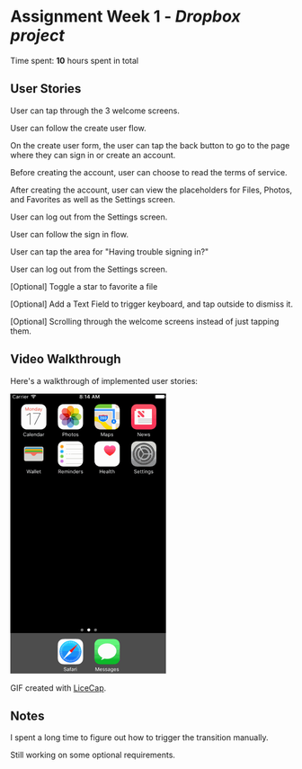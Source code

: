 # Assignment Week 1 - *Dropbox project*

Time spent: **10** hours spent in total

## User Stories

User can tap through the 3 welcome screens.

User can follow the create user flow.

On the create user form, the user can tap the back button to go to the page where they can sign in or create an account.

Before creating the account, user can choose to read the terms of service.

After creating the account, user can view the placeholders for Files, Photos, and Favorites as well as the Settings screen.

User can log out from the Settings screen.

User can follow the sign in flow.

User can tap the area for "Having trouble signing in?"

User can log out from the Settings screen.

[Optional] Toggle a star to favorite a file

[Optional] Add a Text Field to trigger keyboard, and tap outside to dismiss it.

[Optional] Scrolling through the welcome screens instead of just tapping them.

## Video Walkthrough 

Here's a walkthrough of implemented user stories:

<a href="dropbox-demo.gif" target="_blank"><img src='dropbox-demo.gif' title='Video Walkthrough' width='' alt='Video Walkthrough' /></a>

GIF created with [LiceCap](http://www.cockos.com/licecap/).

## Notes

I spent a long time to figure out how to trigger the transition manually.

Still working on some optional requirements.
